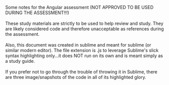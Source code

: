 Some notes for the Angular assessment (NOT APPROVED TO BE USED DURING THE ASSESSMENT!!!)
<br><br>
These study materials are strictly to be used to help review and study.  They are likely considered code and therefore unacceptable as references during the assessment.
<br><br>
Also, this document was created in sublime and meant for sublime (or similar modern editor).  The file extension is .js to leverage Sublime's slick syntax highlighting only...it does NOT run on its own and is meant simply as a study guide.
<br><br>
If you prefer not to go through the trouble of throwing it in Sublime, there are three image/snapshots of the code in all of its highlighted glory.
